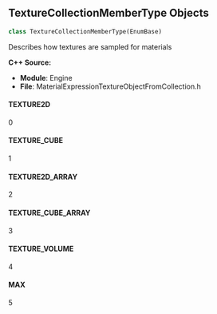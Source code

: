 ## TextureCollectionMemberType Objects

```python
class TextureCollectionMemberType(EnumBase)
```

Describes how textures are sampled for materials

**C++ Source:**

- **Module**: Engine
- **File**: MaterialExpressionTextureObjectFromCollection.h

<a id="unreal.TextureCollectionMemberType.TEXTURE2D"></a>

#### TEXTURE2D

0

<a id="unreal.TextureCollectionMemberType.TEXTURE_CUBE"></a>

#### TEXTURE_CUBE

1

<a id="unreal.TextureCollectionMemberType.TEXTURE2D_ARRAY"></a>

#### TEXTURE2D_ARRAY

2

<a id="unreal.TextureCollectionMemberType.TEXTURE_CUBE_ARRAY"></a>

#### TEXTURE_CUBE_ARRAY

3

<a id="unreal.TextureCollectionMemberType.TEXTURE_VOLUME"></a>

#### TEXTURE_VOLUME

4

<a id="unreal.TextureCollectionMemberType.MAX"></a>

#### MAX

5

<a id="unreal.MaterialUsage"></a>